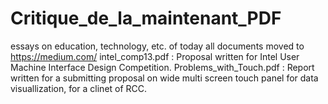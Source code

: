 Critique_de_la_maintenant_PDF
=============================

essays on education, technology, etc. of today
all documents moved to https://medium.com/
intel_comp13.pdf :
Proposal written for Intel User Machine Interface Design Competition. 
Problems_with_Touch.pdf :
Report written for a submitting proposal on wide multi screen touch panel for data visuallization, for a clinet of RCC.
